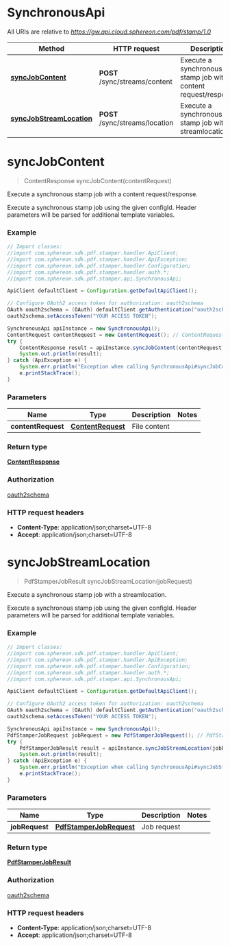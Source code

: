 # SynchronousApi

All URIs are relative to *https://gw.api.cloud.sphereon.com/pdf/stamp/1.0*

Method | HTTP request | Description
------------- | ------------- | -------------
[**syncJobContent**](SynchronousApi.md#syncJobContent) | **POST** /sync/streams/content | Execute a synchronous stamp job with a content request/response.
[**syncJobStreamLocation**](SynchronousApi.md#syncJobStreamLocation) | **POST** /sync/streams/location | Execute a synchronous stamp job with a streamlocation.


<a name="syncJobContent"></a>
# **syncJobContent**
> ContentResponse syncJobContent(contentRequest)

Execute a synchronous stamp job with a content request/response.

Execute a synchronous stamp job using the given configId. Header parameters will be parsed for additional template variables.

### Example
```java
// Import classes:
//import com.sphereon.sdk.pdf.stamper.handler.ApiClient;
//import com.sphereon.sdk.pdf.stamper.handler.ApiException;
//import com.sphereon.sdk.pdf.stamper.handler.Configuration;
//import com.sphereon.sdk.pdf.stamper.handler.auth.*;
//import com.sphereon.sdk.pdf.stamper.api.SynchronousApi;

ApiClient defaultClient = Configuration.getDefaultApiClient();

// Configure OAuth2 access token for authorization: oauth2schema
OAuth oauth2schema = (OAuth) defaultClient.getAuthentication("oauth2schema");
oauth2schema.setAccessToken("YOUR ACCESS TOKEN");

SynchronousApi apiInstance = new SynchronousApi();
ContentRequest contentRequest = new ContentRequest(); // ContentRequest | File content
try {
    ContentResponse result = apiInstance.syncJobContent(contentRequest);
    System.out.println(result);
} catch (ApiException e) {
    System.err.println("Exception when calling SynchronousApi#syncJobContent");
    e.printStackTrace();
}
```

### Parameters

Name | Type | Description  | Notes
------------- | ------------- | ------------- | -------------
 **contentRequest** | [**ContentRequest**](ContentRequest.md)| File content |

### Return type

[**ContentResponse**](ContentResponse.md)

### Authorization

[oauth2schema](../README.md#oauth2schema)

### HTTP request headers

 - **Content-Type**: application/json;charset=UTF-8
 - **Accept**: application/json;charset=UTF-8

<a name="syncJobStreamLocation"></a>
# **syncJobStreamLocation**
> PdfStamperJobResult syncJobStreamLocation(jobRequest)

Execute a synchronous stamp job with a streamlocation.

Execute a synchronous stamp job using the given configId. Header parameters will be parsed for additional template variables.

### Example
```java
// Import classes:
//import com.sphereon.sdk.pdf.stamper.handler.ApiClient;
//import com.sphereon.sdk.pdf.stamper.handler.ApiException;
//import com.sphereon.sdk.pdf.stamper.handler.Configuration;
//import com.sphereon.sdk.pdf.stamper.handler.auth.*;
//import com.sphereon.sdk.pdf.stamper.api.SynchronousApi;

ApiClient defaultClient = Configuration.getDefaultApiClient();

// Configure OAuth2 access token for authorization: oauth2schema
OAuth oauth2schema = (OAuth) defaultClient.getAuthentication("oauth2schema");
oauth2schema.setAccessToken("YOUR ACCESS TOKEN");

SynchronousApi apiInstance = new SynchronousApi();
PdfStamperJobRequest jobRequest = new PdfStamperJobRequest(); // PdfStamperJobRequest | Job request
try {
    PdfStamperJobResult result = apiInstance.syncJobStreamLocation(jobRequest);
    System.out.println(result);
} catch (ApiException e) {
    System.err.println("Exception when calling SynchronousApi#syncJobStreamLocation");
    e.printStackTrace();
}
```

### Parameters

Name | Type | Description  | Notes
------------- | ------------- | ------------- | -------------
 **jobRequest** | [**PdfStamperJobRequest**](PdfStamperJobRequest.md)| Job request |

### Return type

[**PdfStamperJobResult**](PdfStamperJobResult.md)

### Authorization

[oauth2schema](../README.md#oauth2schema)

### HTTP request headers

 - **Content-Type**: application/json;charset=UTF-8
 - **Accept**: application/json;charset=UTF-8

